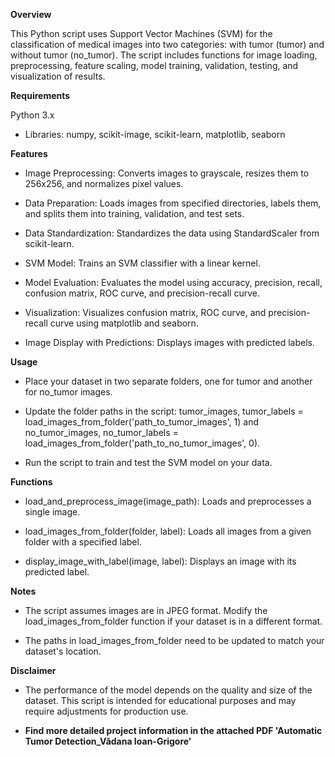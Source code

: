 **Overview**

This Python script uses Support Vector Machines (SVM) for the classification of medical images into two categories: with tumor (tumor) and without tumor (no_tumor). The script includes functions for image loading, preprocessing, feature scaling, model training, validation, testing, and visualization of results.

**Requirements**

Python 3.x

- Libraries: numpy, scikit-image, scikit-learn, matplotlib, seaborn

**Features**

- Image Preprocessing: Converts images to grayscale, resizes them to 256x256, and normalizes pixel values.

- Data Preparation: Loads images from specified directories, labels them, and splits them into training, validation, and test sets.

- Data Standardization: Standardizes the data using StandardScaler from scikit-learn.

- SVM Model: Trains an SVM classifier with a linear kernel.

- Model Evaluation: Evaluates the model using accuracy, precision, recall, confusion matrix, ROC curve, and precision-recall curve.

- Visualization: Visualizes confusion matrix, ROC curve, and precision-recall curve using matplotlib and seaborn.

- Image Display with Predictions: Displays images with predicted labels.

**Usage**

- Place your dataset in two separate folders, one for tumor and another for no_tumor images.

- Update the folder paths in the script: tumor_images, tumor_labels = load_images_from_folder('path_to_tumor_images', 1) and no_tumor_images, no_tumor_labels = load_images_from_folder('path_to_no_tumor_images', 0).

- Run the script to train and test the SVM model on your data.

**Functions**

- load_and_preprocess_image(image_path): Loads and preprocesses a single image.

- load_images_from_folder(folder, label): Loads all images from a given folder with a specified label.

- display_image_with_label(image, label): Displays an image with its predicted label.

**Notes**

- The script assumes images are in JPEG format. Modify the load_images_from_folder function if your dataset is in a different format.

- The paths in load_images_from_folder need to be updated to match your dataset's location.

**Disclaimer**

- The performance of the model depends on the quality and size of the dataset. This script is intended for educational purposes and may require adjustments for production use.


- **Find more detailed project information in the attached PDF 'Automatic Tumor Detection_Vădana Ioan-Grigore'**
